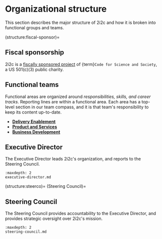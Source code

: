 # Organizational structure

This section describes the major structure of 2i2c and how it is broken into functional groups and teams.

(structure:fiscal-sponsor)=
## Fiscal sponsorship

2i2c is a [fiscally sponsored project](https://en.wikipedia.org/wiki/Fiscal_sponsorship) of {term}`Code for Science and Society`, a US 501(c)(3) public charity.

## Functional teams

Functional areas are organized around _responsibilities, skills, and career tracks_.
Reporting lines are within a functional area.
Each area has a top-level section in our team compass, and it is that team's responsibility to keep its content up-to-date.

- **[Delivery Enablement](../delivery-enablement/overview.md)**
- **[Product and Services](../product-and-services/structure.md)**
- **[Business Development](../business-development/bd-overview.md)**

## Executive Director

The Executive Director leads 2i2c's organization, and reports to the Steering Council.

```{toctree}
:maxdepth: 2
executive-director.md
```

(structure:steerco)=
(Steering Council)=
## Steering Council

The Steering Council provides accountability to the Executive Director, and provides strategic oversight over 2i2c's mission.

```{toctree}
:maxdepth: 2
steering-council.md
```